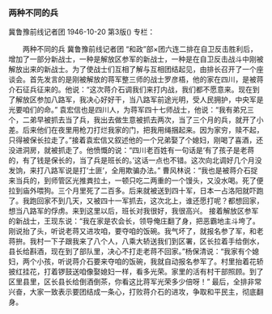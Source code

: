 ### 两种不同的兵
冀鲁豫前线记者团
1946-10-20
第3版()
专栏：

　　两种不同的兵
    冀鲁豫前线记者团
    “和政”部×团六连二排在自卫反击胜利后，增加了一部分新战士，一种是解放区参军的新战士，一种是在自卫反击战斗中刚被解放出来的新战士。为了使战士们互相了解与互相团结起见，由排长召开了一个座谈会。首先发言的是刚被解放的蒋军整三师的战士罗彦梧，他的家在四川，是被蒋介石征兵征来的。他说：“这次蒋介石调我们来打内战，我们都不愿意来。现在到了解放区参加八路军，我决心好好干，当八路军前途光明，受人民拥护，中央军是光要咱们的命。”
    袁宏信也是四川人，为蒋军四十七师战士，他说：“我有弟兄三个，二弟早被抓去当了兵，我出去做生意被抓去两次，当了三个月的兵，就开了小差。后来他们在夜里用枪刀打烂我家的门，把我用绳捆起来。因为家穷，赎不起，只得被保长拉走了。”接着袁宏信又叙述他的一个兄弟娶了个媳妇，刚喝了喜酒，还没进洞房，就被抓走了。他愤慨的说：“四川老百姓有一句话是‘有了孩子是老蒋的，有了钱是保长的，当了兵是班长的。’这话一点也不错。这次向北调好几个月没发饷，来打八路军说是打‘土匪’，全用欺骗办法。”
    曹风林说：“我也是被蒋介石捉来当兵的，到师管区光推粪拉土，一顿只吃二两重的一个馒头，又没水喝。死了便拉到庙外喂狗。三个月里死了二百多。后来就被送到四十军，日本一占洛阳就吓跑了。我跑回家不到几天，又被四十一军抓去，这次北上，谁还愿打呢？都想回家，想当八路军的俘虏。来到这里以后，班长对我很好，我很高兴。
    接着解放区参军的新战士，王现东说：“我在家是农会长，领导俺庄翻了身，把恶霸地主斗垮了。刚说抬了头，听说老蒋又进攻咱，要夺咱的饭碗。我气坏了，就报名参了军，和老蒋拚。我村一下子跟我来了八个人，八乘大轿送我们到区署，区长拉着手给倒水，县长给斟酒，现在到了部队里，决心不打走老蒋不回家。”杨保清说：“我家有个媳妇，两个小孩，听说蒋介石要来夺咱的饭碗，我就自动报名参军了。村里抬着花轿披红挂花，打着锣鼓送咱像娶媳妇一样，看多光荣。家里的活有村干部照顾。到了区里县里，区长县长给倒酒倒茶，你看这比蒋军光荣多少倍呀！”
    最后，全排非常兴奋，大家一致表示要团结成一条心，打败蒋介石的进攻，争取和平民主，彻底翻身。
